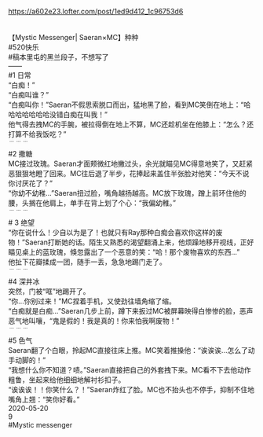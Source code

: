 https://a602e23.lofter.com/post/1ed9d412_1c96753d6<br/>
<br/>
<br/>
【Mystic Messenger| Saeran×MC】种种<br/>
#520快乐<br/>
#稿本里屯的黑兰段子，不想写了<br/>
——<br/>
#1 日常<br/>
“白痴！”<br/>
“白痴叫谁？”<br/>
“白痴叫你！”Saeran不假思索脱口而出，猛地黑了脸，看到MC笑倒在地上：“哈哈哈哈哈哈哈没错白痴在叫我！”<br/>
他气得去拽MC的手腕，被拉得倒在地上不算，MC还趁机坐在他膝上：“怎么？还打算不给我饭吃？”<br/>
﹉﹉﹉<br/>
#2 撒糖<br/>
MC接过玫瑰。Saeran才面颊微红地撇过头，余光就瞄见MC得意地笑了，又赶紧恶狠狠地瞪了回来。MC往后退了半步，花捧起来盖住半张脸对他笑：“今天不说你讨厌花了？”<br/>
“你幼不幼稚...”Saeran扭过脸，嘴角越扬越高。MC放下玫瑰，蹭上前环住他的腰，头搁在他肩上，单手在背上划了个心：“我偏幼稚。”<br/>
﹉﹉﹉<br/>
# 3 绝望<br/>
“你在说什么！少自以为是了！也就只有Ray那种白痴会喜欢你这样的废物！”Saeran打断她的话。陌生又熟悉的渴望翻涌上来，他烦躁地移开视线，正好瞄见桌上的蓝玫瑰，倏忽露出了一个恶意的笑：“哈！那个废物喜欢的东西...”<br/>
他扯下花瓣揉成一团，随手一丢，急急地踢门走了。<br/>
﹉﹉﹉<br/>
#4 深井冰<br/>
突然，门被“哐”地踢开了。<br/>
“你...你别过来！”MC捏着手机，又使劲往墙角缩了缩。<br/>
“白痴就是白痴...”Saeran几步上前，蹲下来扳过MC被屏幕映得白惨惨的脸，恶声恶气地叫嚷，“鬼是假的！我是真的！你来怕我啊废物！”<br/>
﹉﹉﹉<br/>
#5 色气<br/>
Saeran翻了个白眼，拎起MC直接往床上推。MC笑着推搡他：“诶诶诶...怎么了动手动脚的！”<br/>
“我想什么你不知道？啧。”Saeran直接把自己的外套拽下来。MC看不下去他动作粗鲁，坐起来给他细细地解衬衫扣子。<br/>
“诶诶诶！！你笑什么？！”Saeran炸红了脸。MC也不抬头也不停手，抑制不住地嘴角上翘：“笑你好看。”<br/>
2020-05-20<br/>
9<br/>
#Mystic messenger<br/>
